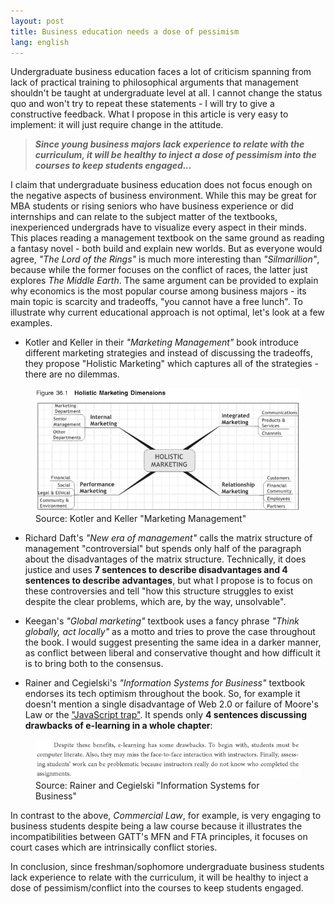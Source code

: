 ```yaml
---
layout: post
title: Business education needs a dose of pessimism
lang: english
---
```


Undergraduate business education faces a lot of criticism spanning from lack of practical training to philosophical arguments that management shouldn't be taught at undergraduate level at all. I cannot change the status quo and won't try to repeat these statements - I will try to give a constructive feedback. What I propose in this article is very easy to implement: it will just require change in the attitude.  

> **_Since young business majors lack experience to relate with the curriculum, it will be healthy to inject a dose of pessimism into the courses to keep students engaged..._** 


I claim that undergraduate business education does not focus enough on the negative aspects of business environment. While this may be great for MBA students or rising seniors who have business experience or did internships and can relate to the subject matter of the textbooks, inexperienced undergrads have to visualize every aspect in their minds. This places reading a management textbook on the same ground as reading a fantasy novel - both build and explain new worlds. But as everyone would agree, _"The Lord of the Rings"_ is much more interesting than _"Silmarillion"_, because while the former focuses on the conflict of races, the latter just explores _The Middle Earth_. The same argument can be provided to explain why economics is the most popular course among business majors - its main topic is scarcity and tradeoffs, "you cannot have a free lunch". To illustrate why current educational approach is not optimal, let's look at a few examples.   

* Kotler and Keller in their _"Marketing Management"_ book introduce different marketing strategies and instead of discussing the tradeoffs, they propose "Holistic Marketing" which captures all of the strategies - there are no dilemmas. 

<figure class="blog">
	<img src="/assets/img/holistic.png" alt="Holistic Marketing">
	<figcaption>Source: Kotler and Keller "Marketing Management"</figcaption>
</figure>

* Richard Daft's _"New era of management"_ calls the matrix structure of management "controversial" but spends only half of the paragraph about the disadvantages of the matrix structure. Technically, it does justice and uses __7 sentences to describe disadvantages and 4 sentences to describe advantages__, but what I propose is to focus on these controversies and tell "how this structure struggles to exist despite the clear problems, which are, by the way, unsolvable".  

* Keegan's _"Global marketing"_ textbook uses a fancy phrase _"Think globally, act locally"_ as a motto and tries to prove the case throughout the book. I would suggest presenting the same idea in a darker manner, as conflict between liberal and conservative thought and how difficult it is to bring both to the consensus.  

* Rainer and Cegielski's _"Information Systems for Business"_ textbook endorses its tech optimism throughout the book. So, for example it doesn't mention a single disadvantage of Web 2.0 or failure of Moore's Law or the ["JavaScript trap"](https://www.gnu.org/philosophy/javascript-trap.html). It spends only __4 sentences discussing drawbacks of e-learning in a whole chapter__:  

<figure class="blog">
	<img src="/assets/img/elearn.png" alt="Drawbacks of E-learning">
	<figcaption>Source: Rainer and Cegielski "Information Systems for Business"</figcaption>
</figure>

In contrast to the above, _Commercial Law_, for example, is very engaging to business students despite being a law course because it illustrates the incompatibilities between GATT's MFN and FTA principles, it focuses on court cases which are intrinsically conflict stories.  

In conclusion, since freshman/sophomore undergraduate business students lack experience to relate with the curriculum, it will be healthy to inject a dose of pessimism/conflict into the courses to keep students engaged. 
